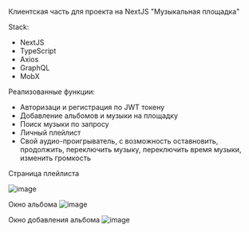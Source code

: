 Клиентская часть для проекта на NextJS "Музыкальная площадка"

Stack:
- NextJS
- TypeScript
- Axios
- GraphQL
- MobX



Реализованные функции:
- Авторизаци и регистрация по JWT токену
- Добавление альбомов и музыки на площадку
- Поиск музыки по запросу
- Личный плейлист
- Свой аудио-проигрыватель, с возможность оставновить, продолжить, переключить музыку, переключить время музыки, изменить громкость

Страница плейлиста

![image](https://user-images.githubusercontent.com/118563722/223209171-bf2e1e65-8021-4d12-955c-e0061c140372.png)

Окно альбома
![image](https://user-images.githubusercontent.com/118563722/226205830-1b3acd6c-f6c1-4604-bade-1c655b9f35e6.png)

Окно добавления альбома
![image](https://user-images.githubusercontent.com/118563722/226206405-88c3278d-42ad-435a-b443-6a37fd956254.png)


